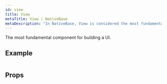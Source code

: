 ```yaml
---
id: view
title: View
metaTitle: View | NativeBase
metaDescription: "In NativeBase, View is considered the most fundamental component for building a UI. Read the document for more information on View component and its uses."
---
```


The most fundamental component for building a UI.

## Example

```ComponentSnackPlayer path=components,basic,View,Basic.tsx

```

## Props

```ComponentPropTable path=basic,View,View.tsx showStylingProps=true

```

